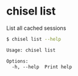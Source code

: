 # chisel list

List all cached sessions

```bash
$ chisel list --help
```

```txt
Usage: chisel list

Options:
  -h, --help  Print help
```